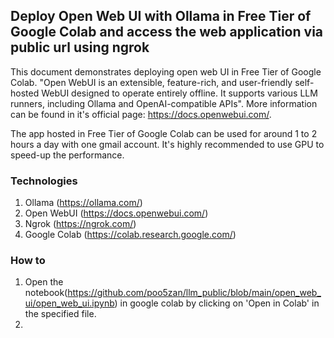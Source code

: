 ## Deploy Open Web UI with Ollama in Free Tier of Google Colab and access the web application via public url using ngrok

This document demonstrates deploying open web UI in Free Tier of Google Colab. "Open WebUI is an extensible, feature-rich, and user-friendly self-hosted WebUI designed to operate entirely offline. It supports various LLM runners, including Ollama and OpenAI-compatible APIs". More information can be found in it's official page: https://docs.openwebui.com/. 

The app hosted in Free Tier of Google Colab can be used for around 1 to 2 hours a day with one gmail account. It's highly recommended to use GPU to speed-up the performance. 

### Technologies
1. Ollama (https://ollama.com/)
2. Open WebUI (https://docs.openwebui.com/)
3. Ngrok (https://ngrok.com/)
4. Google Colab (https://colab.research.google.com/)

### How to
1. Open the notebook(https://github.com/poo5zan/llm_public/blob/main/open_web_ui/open_web_ui.ipynb) in google colab by clicking on 'Open in Colab' in the specified file.
2. 